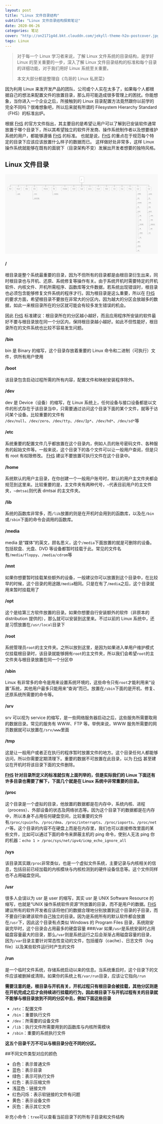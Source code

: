 ```yaml
---
layout: post
title: "Linux 文件目录结构"
subtitle: "Linux 文件目录结构探索笔记"
date: 2020-06-26
categories: 笔记
cover: "http://on2171g4d.bkt.clouddn.com/jekyll-theme-h2o-postcover.jpg"
tags: Linux
---
```


> 对于每一个 Linux 学习者来说，了解 Linux 文件系统的目录结构，是学好 Linux 的至关重要的一步，深入了解 Linux 文件目录结构的标准和每个目录的详细功能，对于我们用好 Linux 系统至关重要。
>
> 本文大部分都是整理自《鸟哥的 Linux 私房菜》

因为利用 Linux 来发开发产品的团队、公司或个人实在太多了，如果每个人都根据自己的想法来配置文件的放置目录，那么将可能造成很多管理上的困扰。你能想象，当你进入一个企业之后，所接触到的 Linux 目录配置方法竟然跟你以前学的完全不同吗？很难想象吧，所以后来就有所谓的 Filesystem Hierarchy Standard（FHS）的标准出炉。

根据 [FHS](http://www.pathname.com/fhs/) 的官方文件指出，其主要目的是希望让用户可以了解到已安装软件通常放置于哪个目录下，所以其希望独立的软件开发商、操作系统制作者以及想要维护系统的用户，都能够遵循 [FHS](http://www.pathname.com/fhs/) 的标准。 也就是说，[FHS](http://www.pathname.com/fhs/) 的重点在于规范每个特定的目录下应该应该放置什么样子的数据而已。 这样做好处非常多，这样 Linux 操作系统就能够在既有的面貌下（目录架构不变）发展出开发者想要的独特风格。

## Linux 文件目录

![Linux目录树状图.jpg](/assets/img/2020-06-26/4322526-5f34b710c4345012.webp)

#### /

根目录是整个系统最重要的目录，因为不但所有的目录都是由根目录衍生出来，同时根目录也与开机、还原、系统修复等操作有关。由于系统开机时需要特定的开机软件、内核文件、开机所需程序、函数库等文件数据，若系统出现错误时，根目录也必须包含能够修复文件系统的程序才行。因为根目录是这么重要，所以在 [FHS](http://www.pathname.com/fhs/) 的要求方面，希望根目录不要放在非常大的分区内，因为越大的分区会放越多的数据，如此一来根目录所在的分区就可能会有较多发生错误的机会。

因此 [FHS](http://www.pathname.com/fhs/) 标准建议：根目录所在的分区越小越好，而且应用程序所安装的软件最好不要与根目录放在同一个分区内，保持根目录越小越好。如此不但性能好，根目录所在的文件系统也比较不容易发生问题。

#### /bin

bin 是 Binary 的缩写，这个目录存放着重要的 Linux 命令和二进制（可执行）文件，供所有用户使用

#### /boot

该目录包含启动过程所需的所有内容，配置文件和映射安装程序除外。

#### /dev

dev 是 Device（设备）的缩写，在 Linux 系统上，任何设备与接口设备都是以文件的形式存在于该目录当中，只需要通过访问这个目录下面的某个文件，就等于访问某个设备。比较重要的文件有 `/dev/null`、`/dev/zero`、`/dev/tty`、`/dev/Ip*`、`/dev/hd*`、`/dev/sd*`等

#### /etc

系统重要的配置文件几乎都放置在这个目录内，例如人员的账号密码文件、各种服务的起始文件等。一般来说，这个目录下的各个文件可以让一般用户查阅，但是只有 root 有权限修改。 [FHS](http://www.pathname.com/fhs/) 建议不要放置可执行文件在这个目录中。

#### /home

系统默认的用户主目录，在你创建一个一般用户账号时，默认的用户主文件夹都会规范到这里来。比较重要的是，主文件夹有两种代号，`~`代表目前用户的主文件夹，`~dmtsai`则代表 dmtsai 的主文件夹。

#### /lib

系统的函数库非常多，而`/lib`放置的则是在开机时会用到的函数库，以及在`/bin`或`/sbin`下面的命令会调用的函数库。

#### /media

media 是“媒体”的英文，顾名思义，这个`/media`下面放置的就是可删除的设备。包括软盘、光盘、DVD 等设备都暂时挂载于此。常见的文件名有`/media/floppy`、`/media/cdrom`等

#### /mnt

如果你想要暂时挂载某些额外的设备，一般建议你可以放置到这个目录中，在比较早的时候，这个目录的用途跟`/media`相同。只是在有了`/media`之后，这个目录就用来暂时挂载用了

#### /opt

这个是给第三方软件放置的目录。如果你想要自行安装额外的软件（非原本的 distribution 提供的），那么就可以安装到这里来。不过以前的 Linux 系统中，还是习惯放置在`/usr/local`目录下

#### /root

系统管理员`root`的主文件夹。之所以放到这里，是因为如果进入单用户维护模式仅挂载根目录时，该目录就能够拥有`root`的主文件夹，所以我们会希望`root`的主文件夹与根目录放置在同一个分区中

#### /sbin

Linux 有非常多的命令是用来设置系统环境的，这些命令只有`root`才能利用来“设置”系统，其他用户最多只能用来“查询”而已。放置在`/sbin`下面的是开机、修复、还原系统所需要的命令等。

#### /srv

srv 可以视为 service 的缩写，是一些网络服务器启动之后，这些服务所需要取用的数据目录。常见的服务有 WWW、FTP 等。举例来说，WWW 服务所需要的网页数据就可以放置在`/srv/www`里面

#### /tmp

这是让一般用户或者正在执行的程序暂时放置文件的地方。这个目录任何人都能够访问，所以你需要定期清理下。重要的数据不可放置在此目录，以为 [FHS](http://www.pathname.com/fhs/) 甚至建议在开机时将该目录下面的文件删除。

**[FHS](http://www.pathname.com/fhs/) 针对目录所定义的标准就仅有上面列举的，但是实际我们的 Linux 下面还有许多目录也需要了解下，下面几个就是在 Linux 系统中非常重要的目录。**

#### /proc

这个目录是一个虚拟的目录，他放置的数据都是在内存中，系统内核、进程（process）、外部设备的状态及网络状态等。因为这个目录下的数据都是在内存中，所以本身不占用任何硬盘空间，比较重要的文件有`/proc/cpuinfo`、`/proc/dma`、`/proc/interrupts`、`/proc/ioports`、`/proc/net/*`等。这个目录的内容不在硬盘上而是在内存里，我们也可以直接修改里面的某些文件，比如可以通过下面的命令来屏蔽主机的 ping 命令，使别人无法 ping 你的机器：`echo 1 > /proc/sys/net/ipv4/icmp_echo_ignore_all`

#### /sys

该目录其实跟`/proc`非常类似，也是一个虚拟文件系统，主要记录与内核相关的信息，包括目前已经加载的内核模块与内核检测到的硬件设备信息等。这个文件同样也不占用磁盘空间。

#### /usr

很多人会误以为 usr 是 user 的缩写，其实 usr 是 UNIX Software Resource 的缩写，也就是“UNIX 操作系统软件资源”所放置的目录，而不是用户的数据。[FHS](http://www.pathname.com/fhs/) 建议所有的软件开发者应该将他们的数据合理地分别放置到这个目录的子目录，而不要自行新建该软件自己独立的目录。因为是系统所有的默认软件都会放置在`/usr`下，因此这个目录有点类似 Windows 的 Program Files 目录，系统刚安装完毕时，这个目录会占用最多的硬盘容量
###/var
如果`/usr`是系统安装时占用磁盘容量最大的目录，那么`/var`则是系统运行之后会渐渐占用磁盘容量的目录，因为`/var`目录主要针对常态性变动的文件，包括缓存（cache）、日志文件（log file）以及某些软件运行时产生的文件

#### /run

是一个临时文件系统，存储系统启动以来的信息。当系统重启时，这个目录下的文件应该被删掉或清除。如果你的系统上有`/var/run`目录，应该让它指向`/run`

**需要注意的是，根目录与开机有关，开机过程只有根目录会被挂载，其他分区则是在开机完成之后才会持续进行挂载的行为，因此根目录下与开机过程有关的目录就不能够与根目录放到不同的分区中去，例如下面这些目录**

- `/etc`：配置文件
- `/bin`：重要执行文件
- `/dev`：所需要的设备文件
- `/lib`：执行文件所需要用到的函数库与内核所需模块
- `/sbin`：重要的系统执行文件

**这五个目录千万不可以与根目录分在不同的分区。**

##不同文件类型对应的颜色

- 白色：表示普通文件
- 蓝色：表示目录
- 绿色：表示可执行文件
- 红色：表示压缩文件
- 浅蓝色：链接文件
- 红色闪烁：表示软链接的文件有问题
- 黄色：表示设备文件
- 灰色：表示其它文件

补充小命令：`tree`可以查看当前目录下的所有子目录和文件结构
